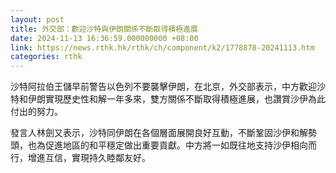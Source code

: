 ```yaml
---
layout: post
title: 外交部：歡迎沙特與伊朗關係不斷取得積極進展
date: 2024-11-13 16:36:59.000000000 +08:00
link: https://news.rthk.hk/rthk/ch/component/k2/1778878-20241113.htm
categories: rthk
---
```


沙特阿拉伯王儲早前警告以色列不要襲擊伊朗，在北京，外交部表示，中方歡迎沙特和伊朗實現歷史性和解一年多來，雙方關係不斷取得積極進展，也讚賞沙伊為此付出的努力。

發言人林劍又表示，沙特同伊朗在各個層面展開良好互動，不斷鞏固沙伊和解勢頭，也為促進地區的和平穩定做出重要貢獻。中方將一如既往地支持沙伊相向而行，增進互信，實現持久睦鄰友好。
